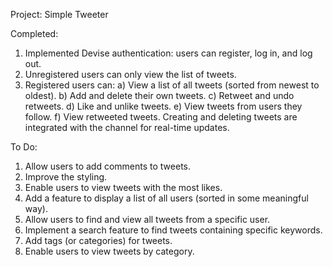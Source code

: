 Project: Simple Tweeter

Completed:

1. Implemented Devise authentication: users can register, log in, and log out.
2. Unregistered users can only view the list of tweets.
3. Registered users can:
a) View a list of all tweets (sorted from newest to oldest).
b) Add and delete their own tweets.
c) Retweet and undo retweets.
d) Like and unlike tweets.
e) View tweets from users they follow.
f) View retweeted tweets.
Creating and deleting tweets are integrated with the channel for real-time updates.

To Do:

1. Allow users to add comments to tweets.
2. Improve the styling.
3. Enable users to view tweets with the most likes.
4. Add a feature to display a list of all users (sorted in some meaningful way).
5. Allow users to find and view all tweets from a specific user.
6. Implement a search feature to find tweets containing specific keywords.
7. Add tags (or categories) for tweets.
8. Enable users to view tweets by category.

